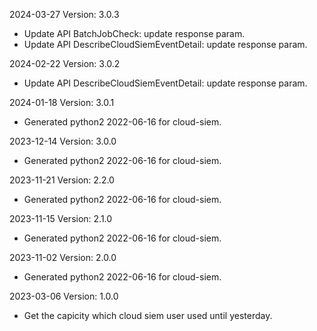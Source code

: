 2024-03-27 Version: 3.0.3
- Update API BatchJobCheck: update response param.
- Update API DescribeCloudSiemEventDetail: update response param.


2024-02-22 Version: 3.0.2
- Update API DescribeCloudSiemEventDetail: update response param.


2024-01-18 Version: 3.0.1
- Generated python2 2022-06-16 for cloud-siem.

2023-12-14 Version: 3.0.0
- Generated python2 2022-06-16 for cloud-siem.

2023-11-21 Version: 2.2.0
- Generated python2 2022-06-16 for cloud-siem.

2023-11-15 Version: 2.1.0
- Generated python2 2022-06-16 for cloud-siem.

2023-11-02 Version: 2.0.0
- Generated python2 2022-06-16 for cloud-siem.

2023-03-06 Version: 1.0.0
- Get the capicity which cloud siem user used until yesterday.

